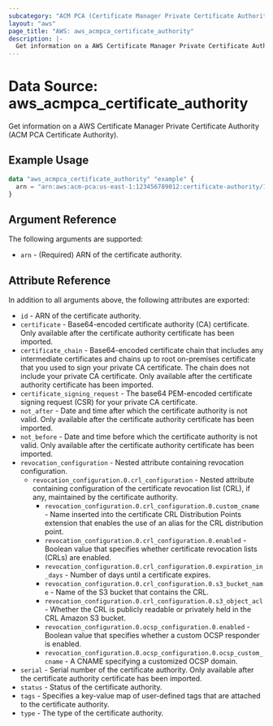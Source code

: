 ```yaml
---
subcategory: "ACM PCA (Certificate Manager Private Certificate Authority)"
layout: "aws"
page_title: "AWS: aws_acmpca_certificate_authority"
description: |-
  Get information on a AWS Certificate Manager Private Certificate Authority
---
```


# Data Source: aws_acmpca_certificate_authority

Get information on a AWS Certificate Manager Private Certificate Authority (ACM PCA Certificate Authority).

## Example Usage

```terraform
data "aws_acmpca_certificate_authority" "example" {
  arn = "arn:aws:acm-pca:us-east-1:123456789012:certificate-authority/12345678-1234-1234-1234-123456789012"
}
```

## Argument Reference

The following arguments are supported:

* `arn` - (Required) ARN of the certificate authority.

## Attribute Reference

In addition to all arguments above, the following attributes are exported:

* `id` - ARN of the certificate authority.
* `certificate` - Base64-encoded certificate authority (CA) certificate. Only available after the certificate authority certificate has been imported.
* `certificate_chain` - Base64-encoded certificate chain that includes any intermediate certificates and chains up to root on-premises certificate that you used to sign your private CA certificate. The chain does not include your private CA certificate. Only available after the certificate authority certificate has been imported.
* `certificate_signing_request` - The base64 PEM-encoded certificate signing request (CSR) for your private CA certificate.
* `not_after` - Date and time after which the certificate authority is not valid. Only available after the certificate authority certificate has been imported.
* `not_before` - Date and time before which the certificate authority is not valid. Only available after the certificate authority certificate has been imported.
* `revocation_configuration` - Nested attribute containing revocation configuration.
    * `revocation_configuration.0.crl_configuration` - Nested attribute containing configuration of the certificate revocation list (CRL), if any, maintained by the certificate authority.
        * `revocation_configuration.0.crl_configuration.0.custom_cname` - Name inserted into the certificate CRL Distribution Points extension that enables the use of an alias for the CRL distribution point.
        * `revocation_configuration.0.crl_configuration.0.enabled` - Boolean value that specifies whether certificate revocation lists (CRLs) are enabled.
        * `revocation_configuration.0.crl_configuration.0.expiration_in_days` - Number of days until a certificate expires.
        * `revocation_configuration.0.crl_configuration.0.s3_bucket_name` - Name of the S3 bucket that contains the CRL.
        * `revocation_configuration.0.crl_configuration.0.s3_object_acl` - Whether the CRL is publicly readable or privately held in the CRL Amazon S3 bucket.
        * `revocation_configuration.0.ocsp_configuration.0.enabled` - Boolean value that specifies whether a custom OCSP responder is enabled.
        * `revocation_configuration.0.ocsp_configuration.0.ocsp_custom_cname` - A CNAME specifying a customized OCSP domain.
* `serial` - Serial number of the certificate authority. Only available after the certificate authority certificate has been imported.
* `status` - Status of the certificate authority.
* `tags` - Specifies a key-value map of user-defined tags that are attached to the certificate authority.
* `type` - The type of the certificate authority.
